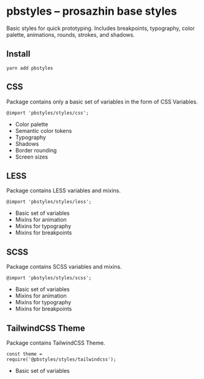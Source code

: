 # pbstyles – prosazhin base styles

Basic styles for quick prototyping. Includes breakpoints, typography, color palette, animations, rounds, strokes, and shadows.

## Install

<code>yarn add pbstyles</code>

## CSS

Package contains only a basic set of variables in the form of CSS Variables.

<code>@import 'pbstyles/styles/css';</code>

- Color palette
- Semantic color tokens
- Typography
- Shadows
- Border rounding
- Screen sizes

## LESS

Package contains LESS variables and mixins.

<code>@import 'pbstyles/styles/less';</code>

- Basic set of variables
- Mixins for animation
- Mixins for typography
- Mixins for breakpoints

## SCSS

Package contains SCSS variables and mixins.

<code>@import 'pbstyles/styles/scss';</code>

- Basic set of variables
- Mixins for animation
- Mixins for typography
- Mixins for breakpoints

## TailwindCSS Theme

Package contains TailwindCSS Theme.

<code>const theme = require('@pbstyles/styles/tailwindcss');</code>

- Basic set of variables
